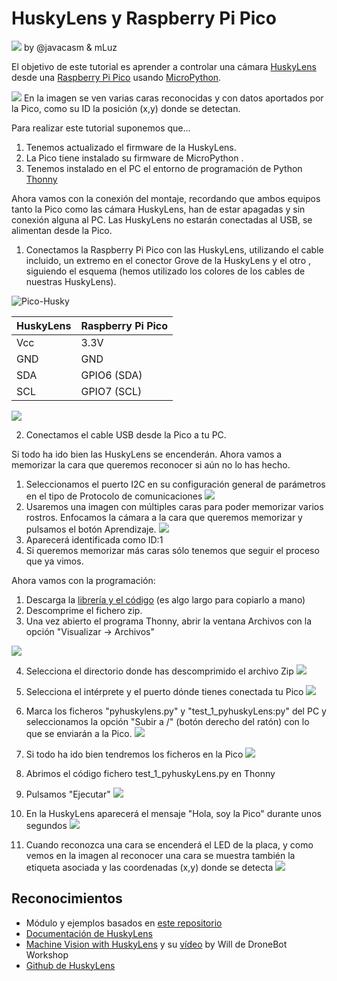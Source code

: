 # HuskyLens y Raspberry Pi Pico

![](./images/Licencia_CC_peque.png) by @javacasm & mLuz

El objetivo de este tutorial es aprender a controlar una cámara [HuskyLens](https://www.dfrobot.com/product-1922.html) desde una [Raspberry Pi Pico](https://www.raspberrypi.com/products/raspberry-pi-pico/) usando [MicroPython](https://micropython.org/).

![](images/Husky_multiples_caras.png)
En la imagen se ven varias caras reconocidas y con datos aportados por la Pico, como su ID  la posición (x,y) donde se detectan.

Para realizar este tutorial suponemos que...
1. Tenemos actualizado el firmware de la HuskyLens.
2. La Pico tiene instalado su firmware de MicroPython .
3. Tenemos instalado en el PC el entorno de programación de Python [Thonny](https://thonny.org)

Ahora vamos con la conexión del montaje, recordando que ambos equipos tanto la Pico como las cámara HuskyLens, han de estar apagadas y sin conexión alguna al PC. Las HuskyLens no estarán conectadas al USB, se alimentan desde la Pico.

1. Conectamos la Raspberry Pi Pico con las HuskyLens, utilizando el cable incluido, un extremo en el conector Grove de la HuskyLens y el otro , siguiendo el esquema (hemos utilizado los colores de los cables de nuestras HuskyLens). 

![Pico-Husky](./images/Pico-Husky.png)

| HuskyLens | Raspberry Pi Pico |
| --------- | ----------------- |
| Vcc       | 3.3V              |
| GND       | GND               |
| SDA       | GPIO6 (SDA)       |
| SCL       | GPIO7 (SCL)       |

![](images/Esquema_montaje_huskyLens_Pico.png)

2. Conectamos el cable USB desde la Pico a tu PC.

Si todo ha ido bien las HuskyLens se encenderán. Ahora vamos a memorizar la cara que queremos reconocer si aún no lo has hecho. 
1. Seleccionamos el puerto I2C en su configuración general de parámetros en el tipo de Protocolo de comunicaciones
![](images/configuracion_comunicaciones_huskyLens.png)
2. Usaremos una imagen con múltiples caras para poder memorizar varios rostros. Enfocamos la cámara a la cara que queremos memorizar y pulsamos el botón Aprendizaje. 
![](images/Caras.jpeg)
3. Aparecerá identificada como ID:1
4. Si queremos memorizar más caras sólo tenemos que seguir el proceso que ya vimos.

Ahora vamos con la programación:
1. Descarga la [librería y el código](https://github.com/javacasm/Pico-HaskyLens/archive/refs/heads/main.zip) (es algo largo para copiarlo a mano)
2. Descomprime el fichero zip.
3. Una vez abierto el programa Thonny, abrir la ventana Archivos con la opción "Visualizar -> Archivos"

![](./images/thony_ver_archivos.png)

4. Selecciona el directorio donde has descomprimido el archivo Zip
![](./images/selecciona_directorio_codigo.png)

5. Selecciona el intérprete y el puerto dónde tienes conectada tu Pico
![](./images/interprete_puerto.png)

6. Marca los ficheros "pyhuskylens.py" y "test_1_pyhuskyLens:py" del PC y seleccionamos la opción "Subir a /" (botón derecho del ratón) con lo que se enviarán a la Pico.
![](./images/enviar_codigo_pico.png)

7. Si todo ha ido bien tendremos los ficheros en la Pico
![](images/ficheros_codigo_pico.png)

8. Abrimos el código fichero test_1_pyhuskyLens.py en Thonny
9. Pulsamos "Ejecutar"
![](images/run_tests.png)

10. En la HuskyLens aparecerá el mensaje "Hola, soy la Pico" durante unos segundos
![](images/Hola_soy_Pico.png)

11. Cuando reconozca una cara se encenderá el LED de la placa, y como vemos en la imagen al reconocer una cara se muestra también la etiqueta asociada y las coordenadas (x,y) donde se detecta
![](images/caras_reconocidas.png)
## Reconocimientos

* Módulo y ejemplos basados en [este repositorio](https://github.com/antonvh/PyHuskyLens/)
* [Documentación de HuskyLens](https://learn.dfrobot.com/makelog-308564.html)
* [Machine Vision with HuskyLens](https://dronebotworkshop.com/huskylens/) y su [vídeo](https://youtu.be/E140gPLPz4A) by Will de DroneBot Workshop
* [Github de HuskyLens](https://github.com/HuskyLens)
  
